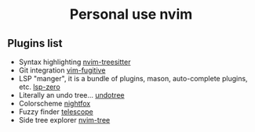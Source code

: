 <h1 align="center">Personal use nvim</h1>  

## Plugins list   
- Syntax highlighting [nvim-treesitter](https://github.com/nvim-treesitter/nvim-treesitter)    
- Git integration [vim-fugitive](https://github.com/tpope/vim-fugitive) 
- LSP "manger", it is a bundle of plugins, mason, auto-complete plugins, etc. [lsp-zero](https://github.com/VonHeikemen/lsp-zero.nvim) 
- Literally an undo tree... [undotree](https://github.com/mbbill/undotree)
- Colorscheme [nightfox](https://github.com/EdenEast/nightfox.nvim)
- Fuzzy finder [telescope](https://github.com/nvim-telescope/telescope.nvim)
- Side tree explorer [nvim-tree](https://github.com/nvim-tree/nvim-tree.lua)
